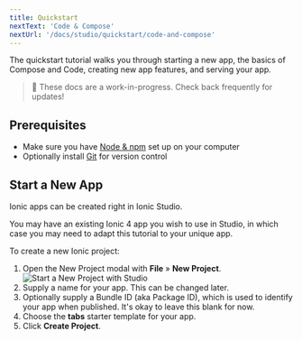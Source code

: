 ```yaml
---
title: Quickstart
nextText: 'Code & Compose'
nextUrl: '/docs/studio/quickstart/code-and-compose'
---
```


The quickstart tutorial walks you through starting a new app, the basics of
Compose and Code, creating new app features, and serving your app.

<blockquote>
🚧 These docs are a work-in-progress. Check back frequently for updates!
</blockquote>

## Prerequisites

* Make sure you have [Node &amp; npm](/docs/installation/environment#node-npm) set up on your computer
* Optionally install [Git](/docs/installation/environment#git) for version control

## Start a New App

Ionic apps can be created right in Ionic Studio.

You may have an existing Ionic 4 app you wish to use in Studio, in which case you may need to adapt this tutorial to your unique app.

To create a new Ionic project:

1. Open the New Project modal with **File** &raquo; **New Project**.
    ![Start a New Project with Studio](/docs/assets/img/studio/ss-new-project.png)
1. Supply a name for your app. This can be changed later.
1. Optionally supply a Bundle ID (aka Package ID), which is used to identify your app when published. It's okay to leave this blank for now.
1. Choose the **tabs** starter template for your app.
1. Click **Create Project**.
